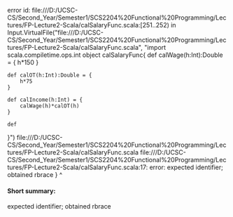 error id: file:///D:/UCSC-CS/Second_Year/Semester1/SCS2204%20Functional%20Programming/Lectures/FP-Lecture2-Scala/calSalaryFunc.scala:[251..252) in Input.VirtualFile("file:///D:/UCSC-CS/Second_Year/Semester1/SCS2204%20Functional%20Programming/Lectures/FP-Lecture2-Scala/calSalaryFunc.scala", "import scala.compiletime.ops.int
object calSalaryFunc{
    def calWage(h:Int):Double = {
        h*150
    }

    def calOT(h:Int):Double = {
        h*75
    }

    def calIncome(h:Int) = {
        calWage(h)*calOT(h)
    }

    def

}")
file:///D:/UCSC-CS/Second_Year/Semester1/SCS2204%20Functional%20Programming/Lectures/FP-Lecture2-Scala/calSalaryFunc.scala
file:///D:/UCSC-CS/Second_Year/Semester1/SCS2204%20Functional%20Programming/Lectures/FP-Lecture2-Scala/calSalaryFunc.scala:17: error: expected identifier; obtained rbrace
}
^
#### Short summary: 

expected identifier; obtained rbrace